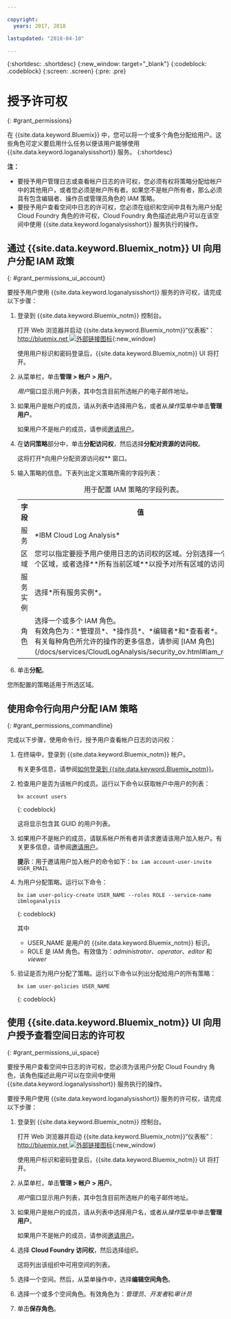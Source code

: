 ```yaml
---

copyright:
  years: 2017, 2018

lastupdated: "2018-04-10"

---
```


{:shortdesc: .shortdesc}
{:new_window: target="_blank"}
{:codeblock: .codeblock}
{:screen: .screen}
{:pre: .pre}


# 授予许可权
{: #grant_permissions}

在 {{site.data.keyword.Bluemix}} 中，您可以将一个或多个角色分配给用户。这些角色可定义要启用什么任务以便该用户能够使用 {{site.data.keyword.loganalysisshort}} 服务。
{:shortdesc}

**注：** 

* 要授予用户管理日志或查看帐户日志的许可权，您必须有权将策略分配给帐户中的其他用户，或者您必须是帐户所有者。如果您不是帐户所有者，那么必须具有包含编辑者、操作员或管理员角色的 IAM 策略。
* 要授予用户查看空间中日志的许可权，您必须在组织和空间中具有为用户分配 Cloud Foundry 角色的许可权，Cloud Foundry 角色描述此用户可以在该空间中使用 {{site.data.keyword.loganalysisshort}} 服务执行的操作。 

## 通过 {{site.data.keyword.Bluemix_notm}} UI 向用户分配 IAM 政策
{: #grant_permissions_ui_account}

要授予用户使用 {{site.data.keyword.loganalysisshort}} 服务的许可权，请完成以下步骤：



1. 登录到 {{site.data.keyword.Bluemix_notm}} 控制台。

    打开 Web 浏览器并启动 {{site.data.keyword.Bluemix_notm}}“仪表板”：[http://bluemix.net ![外部链接图标](../../../icons/launch-glyph.svg "外部链接图标")](http://bluemix.net){:new_window}
	
	使用用户标识和密码登录后，{{site.data.keyword.Bluemix_notm}} UI 将打开。

2. 从菜单栏，单击**管理 > 帐户 > 用户**。 

    *用户*窗口显示用户列表，其中包含目前所选帐户的电子邮件地址。
	
3. 如果用户是帐户的成员，请从列表中选择用户名，或者从*操作*菜单中单击**管理用户**。

    如果用户不是帐户的成员，请参阅[邀请用户](/docs/iam/iamuserinv.html#iamuserinv)。

4. 在**访问策略**部分中，单击**分配访问权**，然后选择**分配对资源的访问权**。

    这将打开*向用户分配资源访问权** 窗口。

5. 输入策略的信息。下表列出定义策略所需的字段列表： 

    <table>
	  <caption>用于配置 IAM 策略的字段列表。</caption>
	  <tr>
	    <th>字段</th>
		<th>值</th>
	  </tr>
	  <tr>
	    <td>服务</td>
		<td>*IBM Cloud Log Analysis*</td>
	  </tr>	  
	  <tr>
	    <td>区域</td>
		<td>您可以指定要授予用户使用日志的访问权的区域。分别选择一个或多个区域，或者选择**所有当前区域**以授予对所有区域的访问权。</td>
	  </tr>
	  <tr>
	    <td>服务实例</td>
		<td>选择*所有服务实例*。</td>
	  </tr>
	  <tr>
	    <td>角色</td>
		<td>选择一个或多个 IAM 角色。<br>有效角色为：*管理员*、*操作员*、*编辑者*和*查看者*。<br>有关每种角色所允许的操作的更多信息，请参阅 [IAM 角色](/docs/services/CloudLogAnalysis/security_ov.html#iam_roles)。</td>
	  </tr>
     </table>
	
6. 单击**分配**。
	
您所配置的策略适用于所选区域。 


## 使用命令行向用户分配 IAM 策略
{: #grant_permissions_commandline}

完成以下步骤，使用命令行，授予用户查看帐户日志的访问权：

1. 在终端中，登录到 {{site.data.keyword.Bluemix_notm}} 帐户。 

    有关更多信息，请参阅[如何登录到 {{site.data.keyword.Bluemix_notm}}](/docs/services/CloudLogAnalysis/qa/cli_qa.html#login)。

2. 检查用户是否为该帐户的成员。运行以下命令以获取帐户中用户的列表：

    ```
	bx account users
	```
    {: codeblock}	

	这将显示包含其 GUID 的用户列表。

3. 如果用户不是帐户的成员，请联系帐户所有者并请求邀请该用户加入帐户。有关更多信息，请参阅[邀请用户](/docs/iam/iamuserinv.html#iamuserinv)。

    **提示**：用于邀请用户加入帐户的命令如下：`bx iam account-user-invite USER_EMAIL`
		
4. 为用户分配策略。运行以下命令：

    ```
    bx iam user-policy-create USER_NAME --roles ROLE --service-name ibmloganalysis
	```
	{: codeblock}

	其中
    * USER_NAME 是用户的 {{site.data.keyword.Bluemix_notm}} 标识。
	* ROLE 是 IAM 角色。有效值为：*administrator*、*operator*、*editor* 和 *viewer*

5. 验证是否为用户分配了策略。运行以下命令以列出分配给用户的所有策略：

    ```
    bx iam user-policies USER_NAME
	```
	{: codeblock}




## 使用 {{site.data.keyword.Bluemix_notm}} UI 向用户授予查看空间日志的许可权
{: #grant_permissions_ui_space}

要授予用户查看空间中日志的许可权，您必须为该用户分配 Cloud Foundry 角色，该角色描述此用户可以在空间中使用 {{site.data.keyword.loganalysisshort}} 服务执行的操作。 

要授予用户使用 {{site.data.keyword.loganalysisshort}} 服务的许可权，请完成以下步骤：



1. 登录到 {{site.data.keyword.Bluemix_notm}} 控制台。

    打开 Web 浏览器并启动 {{site.data.keyword.Bluemix_notm}}“仪表板”：[http://bluemix.net ![外部链接图标](../../../icons/launch-glyph.svg "外部链接图标")](http://bluemix.net){:new_window}
	
	使用用户标识和密码登录后，{{site.data.keyword.Bluemix_notm}} UI 将打开。

2. 从菜单栏，单击**管理 > 帐户 > 用户**。 

    *用户*窗口显示用户列表，其中包含目前所选帐户的电子邮件地址。
	
3. 如果用户是帐户的成员，请从列表中选择用户名，或者从*操作*菜单中单击**管理用户**。

    如果用户不是帐户的成员，请参阅[邀请用户](/docs/iam/iamuserinv.html#iamuserinv)。

4. 选择 **Cloud Foundry 访问权**，然后选择组织。

    这将列出该组织中可用空间的列表。

5. 选择一个空间。然后，从菜单操作中，选择**编辑空间角色**。

6. 选择一个或多个空间角色。有效角色为：*管理员*、*开发者*和*审计员*
	
7. 单击**保存角色**。




